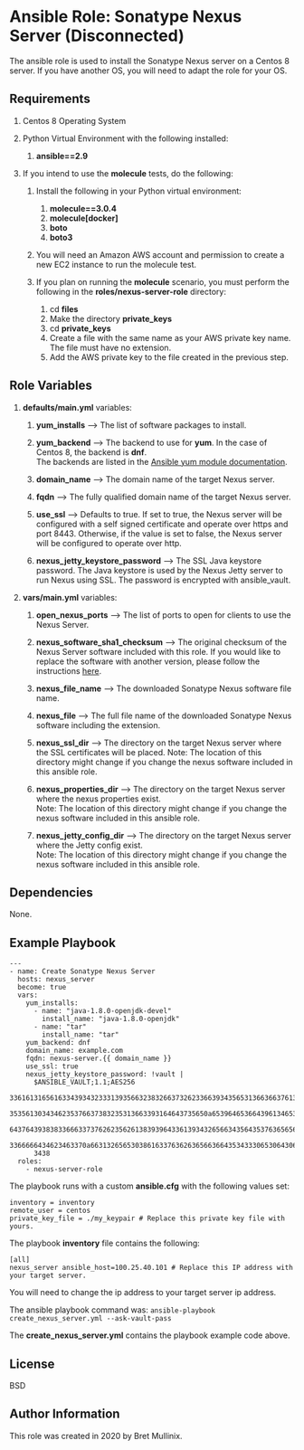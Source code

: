 Ansible Role: Sonatype Nexus Server (Disconnected)
=========

The ansible role is used to install the Sonatype Nexus server on a Centos 8 server.  If you have another OS, you will need
to adapt the role for your OS.

Requirements
------------

1.  Centos 8 Operating System
1.  Python Virtual Environment with the following installed:

    1. **ansible==2.9**
 
1. If you intend to use the **molecule** tests, do the following:

    1. Install the following in your Python virtual environment:
    
        1. **molecule==3.0.4**
        1. **molecule[docker]**
        1. **boto**
        1. **boto3**
    
    1. You will need an Amazon AWS account and permission to create a new EC2 instance to run the
       molecule test.
       
    1. If you plan on running the **molecule** scenario, you must perform the following in the 
       **roles/nexus-server-role** directory:
    
        1. cd **files**
        1. Make the directory **private\_keys**
        1. cd **private\_keys**
        1. Create a file with the same name as your AWS private key name.  The file must have no extension.
        1. Add the AWS private key to the file created in the previous step. 

Role Variables
--------------

1. **defaults/main.yml** variables:

    1. **yum\_installs** --> The list of software packages to install.
     
    1. **yum\_backend** --> The backend to use for **yum**.  In the case of Centos 8, the backend is **dnf**.  
       The backends are listed in the [Ansible yum module documentation](
       https://docs.ansible.com/ansible/latest/collections/ansible/builtin/yum_module.html). 
    
    1. **domain\_name** --> The domain name of the target Nexus server.
    
    1. **fqdn** --> The fully qualified domain name of the target Nexus server.
    
    1. **use\_ssl** --> Defaults to true.  If set to true, the Nexus server will be configured
       with a self signed certificate and operate over https and port 8443.  Otherwise, if the
       value is set to false, the Nexus server will be configured to operate over http.
       
    1. **nexus\_jetty\_keystore\_password** --> The SSL Java keystore password.  The Java keystore
       is used by the Nexus Jetty server to run Nexus using SSL.  The password is encrypted with
       ansible\_vault.
        
1. **vars/main.yml** variables:

    1. **open\_nexus\_ports** --> The list of ports to open for clients to use the Nexus Server.

    1. **nexus\_software\_sha1\_checksum** --> The original checksum of the Nexus Server software included with this
       role.  If you would like to replace the software with another version, please follow the instructions
       [here](https://github.com/bretmullinix/openshift-idm-cluster-on-aws/blob/master/part6-install-nexus/readme.md#change-nexus-software).

    1. **nexus\_file\_name** --> The downloaded Sonatype Nexus software file name.

    1. **nexus\_file** --> The full file name of the downloaded Sonatype Nexus software including the extension.

    1. **nexus\_ssl\_dir** --> The directory on the target Nexus server where the SSL certificates will be
       placed.  Note:  The location of this directory might change if you change the nexus software included 
       in this ansible role.

    1. **nexus\_properties\_dir** --> The directory on the target Nexus server where the nexus properties exist.  
       Note:  The location of this directory might change if you change the nexus software included 
       in this ansible role.

    1. **nexus\_jetty\_config\_dir** --> The directory on the target Nexus server where the Jetty config exist.  
       Note:  The location of this directory might change if you change the nexus software included 
       in this ansible role.
    
Dependencies
------------

None.

Example Playbook
----------------

    ---
    - name: Create Sonatype Nexus Server
      hosts: nexus_server
      become: true
      vars:
        yum_installs:
          - name: "java-1.8.0-openjdk-devel"
            install_name: "java-1.8.0-openjdk"
          - name: "tar"
            install_name: "tar"
        yum_backend: dnf        
        domain_name: example.com
        fqdn: nexus-server.{{ domain_name }}
        use_ssl: true
        nexus_jetty_keystore_password: !vault |
          $ANSIBLE_VAULT;1.1;AES256
          33616131656163343934323331393566323832663732623366393435653136636637613262373839
          3535613034346235376637383235313663393164643735650a653964653664396134653337383935
          64376439383833666337376262356261383939643361393432656634356435376365656536663930
          3366666434623463370a663132656530386163376362636566366435343330653064306635373763
          3438
      roles:
        - nexus-server-role


The playbook runs with a custom **ansible.cfg** with the following values set:

```text
inventory = inventory
remote_user = centos
private_key_file = ./my_keypair # Replace this private key file with yours.
```

The playbook **inventory** file contains the following:

```text
[all]
nexus_server ansible_host=100.25.40.101 # Replace this IP address with your target server.
```
You will need to change the ip address to your target server ip address.

The ansible playbook command was:  `ansible-playbook  create_nexus_server.yml --ask-vault-pass`

The **create\_nexus\_server.yml** contains the playbook example code above.

License
-------

BSD

Author Information
------------------

This role was created in 2020 by Bret Mullinix.
